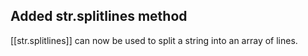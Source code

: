 ## Added str.splitlines method

[[str.splitlines]] can now be used to split a string into an array of lines.
